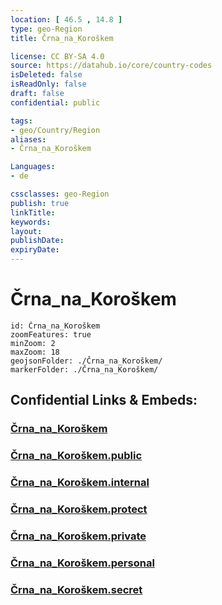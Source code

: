 ```yaml
---
location: [ 46.5 , 14.8 ] 
type: geo-Region
title: Črna_na_Koroškem

license: CC BY-SA 4.0
source: https://datahub.io/core/country-codes
isDeleted: false
isReadOnly: false
draft: false
confidential: public

tags:
- geo/Country/Region
aliases:
- Črna_na_Koroškem

Languages:
- de

cssclasses: geo-Region
publish: true
linkTitle: 
keywords: 
layout: 
publishDate: 
expiryDate: 
---
```


# Črna_na_Koroškem

```leaflet
id: Črna_na_Koroškem
zoomFeatures: true 
minZoom: 2 
maxZoom: 18
geojsonFolder: ./Črna_na_Koroškem/
markerFolder: ./Črna_na_Koroškem/
```


## Confidential Links & Embeds: 

### [Črna_na_Koroškem](/_Standards/Earth/Continent/Europe/Europe~Central/Slovenia/Regions~Slovenia/Koroška/counties~Koroška/Črna_na_Koroškem.md) 

### [Črna_na_Koroškem.public](/_public/Earth/Continent/Europe/Europe~Central/Slovenia/Regions~Slovenia/Koroška/counties~Koroška/Črna_na_Koroškem.public.md) 

### [Črna_na_Koroškem.internal](/_internal/Earth/Continent/Europe/Europe~Central/Slovenia/Regions~Slovenia/Koroška/counties~Koroška/Črna_na_Koroškem.internal.md) 

### [Črna_na_Koroškem.protect](/_protect/Earth/Continent/Europe/Europe~Central/Slovenia/Regions~Slovenia/Koroška/counties~Koroška/Črna_na_Koroškem.protect.md) 

### [Črna_na_Koroškem.private](/_private/Earth/Continent/Europe/Europe~Central/Slovenia/Regions~Slovenia/Koroška/counties~Koroška/Črna_na_Koroškem.private.md) 

### [Črna_na_Koroškem.personal](/_personal/Earth/Continent/Europe/Europe~Central/Slovenia/Regions~Slovenia/Koroška/counties~Koroška/Črna_na_Koroškem.personal.md) 

### [Črna_na_Koroškem.secret](/_secret/Earth/Continent/Europe/Europe~Central/Slovenia/Regions~Slovenia/Koroška/counties~Koroška/Črna_na_Koroškem.secret.md)

